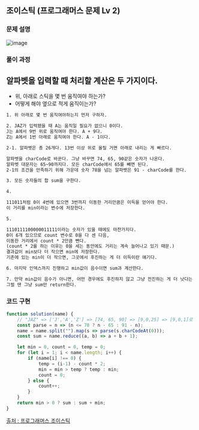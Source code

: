 ## 조이스틱 (프로그래머스 문제 Lv 2)

### 문제 설명

![image](https://user-images.githubusercontent.com/39308313/145410074-c79c5eec-a46b-46a5-a5cb-79cf384b10d3.png)

### 풀이 과정

## 알파벳을 입력할 때 처리할 계산은 두 가지이다.
 - 위, 아래로 스틱을 몇 번 움직여야 하는가?
 - 어떻게 해야 옆으로 적게 움직이는가?

```txt
1. 위 아래로 몇 번 움직여야하는지 먼저 구하자.

2. JAZ가 입력됐을 때 A는 움직일 필요가 없으니 0이다.
J는 A에서 9번 위로 움직여야 한다. A + 9다.
Z는 A에서 1번 아래로 움직여야 한다. A - 1이다.

2-1. 알파벳은 총 26개다. 13번 이상 위로 올릴 거면 아래로 내리는 게 빠르다.

알파벳을 charCode로 바꾼다. 그냥 바꾸면 74, 65, 90같은 숫자가 나온다.
알파벳 대문자는 65~90까지다. 모든 charCode에서 65를 빼면 된다.
2-1의 조건을 만족하기 위해 가운데 숫자 78을 넘는 알파벳은 91 - charCode를 한다.

3. 모든 숫자들의 합 sum을 구한다.

4.

111011처럼 0이 4번에 있으면 3번까지 이동한 거리만큼은 이득을 얻어야 한다.
이 거리를 min이라는 변수에 저장한다.

5.

1110111100000011111이라는 숫자가 있을 때에도 마찬가지다.
0이 6개 있으므로 count 변수로 0을 다 센 다음,
이동한 거리에서 count * 2만큼 뺀다.
(count * 2를 하는 이유는 0을 세는 동안에도 거리는 계속 늘어나고 있기 때문.)
결과값이 min보다 더 작으면 min에 저장한다.
기존에 있는 min이 더 작으면, 그곳에서 후진하는 게 더 이득이란 얘기다.

6. 마지막 인덱스까지 진행하고 min값이 음수이면 sum과 계산한다.

7. 만약 min값이 음수가 아니면, 어떤 경우에도 후진하지 않고 그냥 전진하는 게 더 낫다는 얘기다.
그럴 땐 그냥 sum만 return한다.
```

### 코드 구현

```javascript
function solution(name) {
	// "JAZ" => ['J','A','Z'] => [74, 65, 90] => [9,0,25] => [9,0,1]로 만듭니다.
	const parse = n => (n <= 78 ? n - 65 : 91 - n);
	name = name.split("").map(s => parse(s.charCodeAt(0)));
	const sum = name.reduce((a, b) => a + b + 1);

	let min = 0, count = 0, temp = 0;
	for (let i = 1; i < name.length; i++) {
		if (name[i] !== 0) {
			temp = (i-1) - count * 2;
			min = min > temp ? temp : min;
			count = 0;
		} else {
			count++;
		}
	}
	return min > 0 ? sum : sum + min;
}
```

[출처 : 프로그래머스 조이스틱](https://programmers.co.kr/learn/courses/30/lessons/42860)
